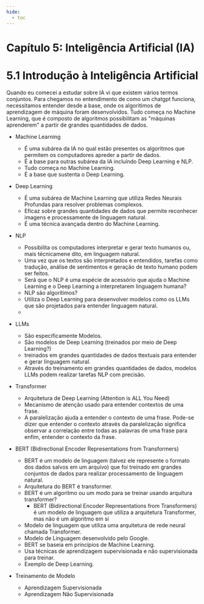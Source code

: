 ```yaml
---
hide:
  - toc
---
```


# Capítulo 5: Inteligência Artificial (IA)

# 5.1 Introdução à Inteligência Artificial

Quando eu comecei a estudar sobre IA vi que existem vários termos conjuntos. Para chegamos no entendimento de como um chatgpt funciona, necessitamos entender desde a base, onde os algoritimos de aprendizagem de máquina foram desenvolvidos. Tudo começa no Machine Learning, que é composto de algoritmos possibilitam as "máquinas aprenderem" a partir de grandes quantidades de dados.

- Machine Learning
  - É uma subárea da IA no qual estão presentes os algoritmos que permitem os computadores apreder a partir de dados.
  - É a base para outras subárea da IA incluíndo Deep Learning e NLP.
  - Tudo começa no Machine Learning.
  - É a base que sustenta o Deep Learning.

- Deep Learning
  - É uma subárea de Machine Learning que utiliza Redes Neurais Profundas para resolver problemas complexos.
  - Eficaz sobre grandes quantidades de dados que permite reconhecer imagens e processamente de linguagem natural.
  - É uma técnica avançada dentro do Machine Learning.

- NLP
  - Possibilita os computadores interpretar e gerar texto humanos ou, mais técnicamene dito, em linguagem natural.
  - Uma vez que os textos são interpretados e entendidos, tarefas como tradução, análise de sentimentos e geração de texto humano podem ser feitos.
  - Será que o NLP é uma espécie de acessório que ajuda o Machine Learning e o Deep Learning a interpretarem linguagem humana?
  - NLP são algorítimos?
  - Utiliza o Deep Learning para desenvolver modelos como os LLMs que são projetados para entender linguagem natural.
  - 

- LLMs
  - São especificamente Modelos.
  - São modelos de Deep Learning (treinados por meio de Deep Learning?)
  - treinados em grandes quantidades de dados ttextuais para entender e gerar linguagem natural.
  - Através do treinamento em grandes quantidades de dados, modelos LLMs podem realizar tarefas NLP com precisão.

- Transformer
  - Arquitetura de Deep Learning (Attention is ALL You Need)
  - Mecanismo de atenção usado para entender contextos de uma frase.
  - A paralelização ajuda a entender o contexto de uma frase. Pode-se dizer que entender o contexto através da paralelização significa observar a correlação entre todas as palavras de uma frase para enfim, entender o contexto da frase.

- BERT (Bidirectional Encoder Representations from Transformers) 
  - BERT é um modelo de linguagem (talvez ele represente o formato dos dados salvos em um arquivo) que foi treinado em grandes conjuntos de dados para realizar processamento de linguagem natural.
  - Arquitetura do BERT é transformer.
  - BERT é um algoritmo ou um modo para se treinar usando arquitura transformer?
    - BERT (Bidirectional Encoder Representations from Transformers) é um modelo de linguagem que utiliza a arquitetura Transformer, mas não é um algoritmo em si
  - Modelo de linguagem que utiliza uma arquitetura de rede neural chamada Transformer.
  - Modelo de Linguagem desenvolvido pelo Google.
  - BERT se baseia em princípios de Machine Learning.
  - Usa técnicas de aprendizagem supervisionada e não supervisionada para treinar.
  - Exemplo de Deep Learning.

- Treinamento de Modelo
  - Aprendizagem Supervisionada
  - Aprendizagem Não Supervisionada